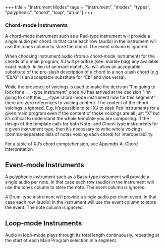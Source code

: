 +++
title = "Instrument Modes"
tags = ["instrument", "modes", "types", "polyphonic", "chord", "loop", "drum"]
+++

### Chord-mode Instruments

A chord-mode instrument such as a Pad-type instrument will provide a single audio per chord. In that case each row (audio) in the instrument will use the tones column to store the chord. The event column is ignored.

When choosing instrument audio (from a chord-mode instrument) for the chords of a main program, XJ will prioritize (see: marble bag) any available exact match. In lieu of an exact match, XJ will allow an acceptable substitute of the pre-slash description of a chord to a non-slash chord (e.g. “Eb/G” is an acceptable substitute for “Eb” and vice versa).

While the presence of voicings is used to make the decision "I'm going to look for a ___-type instrument" once XJ has arrived at the decision "I'm going to craft this ___-type chord-mode instrument now for this segment" there are zero references to voicing content. The content of the chord voicings is ignored. E.g. It’s possible to tell XJ to seek Pad instruments for a given main program even if the content of those voicings are all just “X” but it’s critical to understand the whole template you are composing. If the design of the template calls for both Note- and Chord-type instruments for a given instrument type, then it’s necessary to write whole voicings (comma-separated lists of notes voicing each chord) for interoperability.

For a table of XJ’s chord comprehension, see Appendix A. Chord Interpretation

## Event-mode Instruments

A polyphonic instrument such as a Bass-type instrument will provide a single audio per note. In that case each row (audio) in the instrument will use the tones column to store the note. The event column is ignored.

A Drum-type instrument will provide a single audio per drum event. In that case each row (audio) in the instrument will use the event column to store the event. The note column is ignored.

## Loop-mode Instruments

Audio in loop-mode plays through its total length continuously, repeating at the start of each Main Program selection in a segment.
